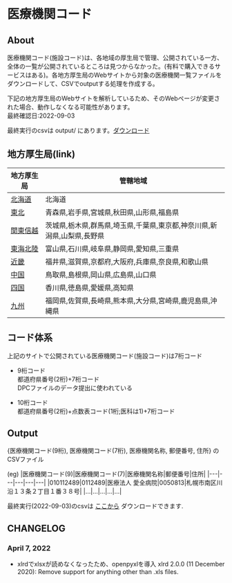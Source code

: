 
# 医療機関コード

## About
医療機関コード(施設コード)は、各地域の厚生局で管理、公開されている一方、全体の一覧が公開されているところは見つからなかった。(有料で購入できるサービスはある)。各地方厚生局のWebサイトから対象の医療機関一覧ファイルをダウンロードして、CSVでoutputする処理を作成する。

下記の地方厚生局のWebサイトを解析しているため、そのWebページが変更された場合、動作しなくなる可能性があります。  
最終確認日:2022-09-03  

最終実行のcsvは output/ にあります。[ダウンロード](/output/202209_all_med_inst_cd.zip)


## 地方厚生局(link)

|地方厚生局|管轄地域|
|---|---|
|[北海道]("https://kouseikyoku.mhlw.go.jp/hokkaido/gyomu/gyomu/hoken_kikan/code_ichiran.html")|北海道|
|[東北](https://kouseikyoku.mhlw.go.jp/tohoku/gyomu/gyomu/hoken_kikan/itiran.html)|青森県,岩手県,宮城県,秋田県,山形県,福島県|
|[関東信越](https://kouseikyoku.mhlw.go.jp/kantoshinetsu/chousa/shitei.html)|茨城県,栃木県,群馬県,埼玉県,千葉県,東京都,神奈川県,新潟県,山梨県,長野県|
|[東海北陸](https://kouseikyoku.mhlw.go.jp/tokaihokuriku/gyomu/gyomu/hoken_kikan/shitei.html)|富山県,石川県,岐阜県,静岡県,愛知県,三重県|
|[近畿](https://kouseikyoku.mhlw.go.jp/kinki/tyousa/shinkishitei.html)|福井県,滋賀県,京都府,大阪府,兵庫県,奈良県,和歌山県|
|[中国](https://kouseikyoku.mhlw.go.jp/chugokushikoku/chousaka/iryoukikanshitei.html)|鳥取県,島根県,岡山県,広島県,山口県|
|[四国](https://kouseikyoku.mhlw.go.jp/shikoku/gyomu/gyomu/hoken_kikan/shitei/index.html)|香川県,徳島県,愛媛県,高知県|
|[九州](https://kouseikyoku.mhlw.go.jp/kyushu/gyomu/gyomu/hoken_kikan/index.html)|福岡県,佐賀県,長崎県,熊本県,大分県,宮崎県,鹿児島県,沖縄県|

## コード体系
上記のサイトで公開されている医療機関コード(施設コード)は7桁コード

* 9桁コード  
    都道府県番号(2桁)+7桁コード  
    DPCファイルのデータ提出に使われている

* 10桁コード  
    都道府県番号(2桁)+点数表コード(1桁;医科は1)+7桁コード  

## Output
{医療機関コード(9桁), 医療機関コード(7桁), 医療機関名称, 郵便番号, 住所}
のCSVファイル

(eg)
|医療機関コード(9)|医療機関コード(7)|医療機関名称|郵便番号|住所|
|---|---|---|---|---|
|010112489|0112489|医療法人 愛全病院|0050813|札幌市南区川沿１３条２丁目１番３８号|
|...|...|...|...|...|

最終実行(2022-09-03)のcsvは [ここから](/output/202209_all_med_inst_cd.zip) ダウンロードできます. 


## CHANGELOG

### April 7, 2022
* xlrdでxlsxが読めなくなったため、openpyxlを導入
    xlrd 2.0.0 (11 December 2020): Remove support for anything other than .xls files.

